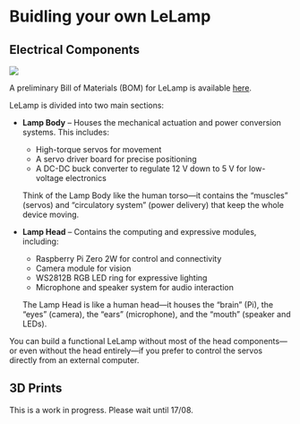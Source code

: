 # Buidling your own LeLamp

## Electrical Components

![](./assets/schematics.jpg)

A preliminary Bill of Materials (BOM) for LeLamp is available [here](https://docs.google.com/spreadsheets/d/1C50qqSxJjCHEnh6j_Dcfx8JzyLlGobKSOYA0ePJUDVk/edit?usp=sharing).

LeLamp is divided into two main sections:

- **Lamp Body** – Houses the mechanical actuation and power conversion systems. This includes:

  - High-torque servos for movement
  - A servo driver board for precise positioning
  - A DC-DC buck converter to regulate 12 V down to 5 V for low-voltage electronics

  Think of the Lamp Body like the human torso—it contains the “muscles” (servos) and “circulatory system” (power delivery) that keep the whole device moving.

- **Lamp Head** – Contains the computing and expressive modules, including:

  - Raspberry Pi Zero 2W for control and connectivity
  - Camera module for vision
  - WS2812B RGB LED ring for expressive lighting
  - Microphone and speaker system for audio interaction

  The Lamp Head is like a human head—it houses the “brain” (Pi), the “eyes” (camera), the “ears” (microphone), and the “mouth” (speaker and LEDs).

You can build a functional LeLamp without most of the head components—or even without the head entirely—if you prefer to control the servos directly from an external computer.

## 3D Prints

This is a work in progress. Please wait until 17/08.
